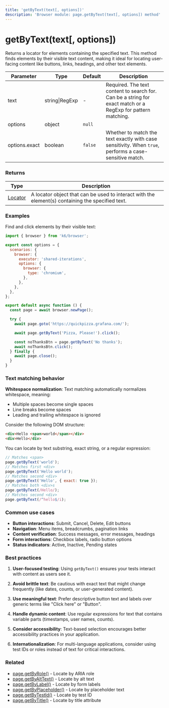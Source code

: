 ```yaml
---
title: 'getByText(text[, options])'
description: 'Browser module: page.getByText(text[, options]) method'
---
```


# getByText(text[, options])

Returns a locator for elements containing the specified text. This method finds elements by their visible text content, making it ideal for locating user-facing content like buttons, links, headings, and other text elements.

<TableWithNestedRows>

| Parameter     | Type           | Default | Description                                                                                                 |
| ------------- | -------------- | ------- | ----------------------------------------------------------------------------------------------------------- |
| text          | string\|RegExp | -       | Required. The text content to search for. Can be a string for exact match or a RegExp for pattern matching. |
| options       | object         | `null`  |                                                                                                             |
| options.exact | boolean        | `false` | Whether to match the text exactly with case sensitivity. When `true`, performs a case-sensitive match.      |

</TableWithNestedRows>

### Returns

| Type                                                                                   | Description                                                                                      |
| -------------------------------------------------------------------------------------- | ------------------------------------------------------------------------------------------------ |
| [Locator](https://grafana.com/docs/k6/<K6_VERSION>/javascript-api/k6-browser/locator/) | A locator object that can be used to interact with the element(s) containing the specified text. |

### Examples

Find and click elements by their visible text:

<!-- md-k6:skip -->

```javascript
import { browser } from 'k6/browser';

export const options = {
  scenarios: {
    browser: {
      executor: 'shared-iterations',
      options: {
        browser: {
          type: 'chromium',
        },
      },
    },
  },
};

export default async function () {
  const page = await browser.newPage();

  try {
    await page.goto('https://quickpizza.grafana.com/');

    await page.getByText('Pizza, Please!').click();

    const noThanksBtn = page.getByText('No thanks');
    await noThanksBtn.click();
  } finally {
    await page.close();
  }
}
```

### Text matching behavior

**Whitespace normalization**: Text matching automatically normalizes whitespace, meaning:

- Multiple spaces become single spaces
- Line breaks become spaces
- Leading and trailing whitespace is ignored

Consider the following DOM structure:

<!-- md-k6:skip -->
<!-- eslint-skip -->

```html
<div>Hello <span>world</span></div>
<div>Hello</div>
```

You can locate by text substring, exact string, or a regular expression:

<!-- md-k6:skip -->
<!-- eslint-skip -->

```js
// Matches <span>
page.getByText('world');
// Matches first <div>
page.getByText('Hello world');
// Matches second <div>
page.getByText('Hello', { exact: true });
// Matches both <div>s
page.getByText(/Hello/);
// Matches second <div>
page.getByText(/^hello$/i);
```

### Common use cases

- **Button interactions**: Submit, Cancel, Delete, Edit buttons
- **Navigation**: Menu items, breadcrumbs, pagination links
- **Content verification**: Success messages, error messages, headings
- **Form interactions**: Checkbox labels, radio button options
- **Status indicators**: Active, Inactive, Pending states

### Best practices

1. **User-focused testing**: Using `getByText()` ensures your tests interact with content as users see it.

2. **Avoid brittle text**: Be cautious with exact text that might change frequently (like dates, counts, or user-generated content).

3. **Use meaningful text**: Prefer descriptive button text and labels over generic terms like "Click here" or "Button".

4. **Handle dynamic content**: Use regular expressions for text that contains variable parts (timestamps, user names, counts).

5. **Consider accessibility**: Text-based selection encourages better accessibility practices in your application.

6. **Internationalization**: For multi-language applications, consider using test IDs or roles instead of text for critical interactions.

### Related

- [page.getByRole()](https://grafana.com/docs/k6/<K6_VERSION>/javascript-api/k6-browser/page/getbyrole/) - Locate by ARIA role
- [page.getByAltText()](https://grafana.com/docs/k6/<K6_VERSION>/javascript-api/k6-browser/page/getbyalttext/) - Locate by alt text
- [page.getByLabel()](https://grafana.com/docs/k6/<K6_VERSION>/javascript-api/k6-browser/page/getbylabel/) - Locate by form labels
- [page.getByPlaceholder()](https://grafana.com/docs/k6/<K6_VERSION>/javascript-api/k6-browser/page/getbyplaceholder/) - Locate by placeholder text
- [page.getByTestId()](https://grafana.com/docs/k6/<K6_VERSION>/javascript-api/k6-browser/page/getbytestid/) - Locate by test ID
- [page.getByTitle()](https://grafana.com/docs/k6/<K6_VERSION>/javascript-api/k6-browser/page/getbytitle/) - Locate by title attribute
